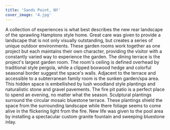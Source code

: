 ```yaml
---
title: 'Sands Point, NY'
cover_image: '4.jpg'
---
```


A collection of experiences is what best describes the new rear landscape of the sprawling Hamptons style home. Great care was given to provide a landscape that is not only visually outstanding, but creates a series of unique outdoor environments. These garden rooms work together as one project but each maintains their own character, providing the visitor with a constantly varied way to experience the garden. The dining terrace is the project's largest garden room. The room's ceiling is defined overhead by traditional style pergola, while a clipped boxwood hedge and colorful seasonal border suggest the space's walls. Adjacent to the terrace and accessible to a subterranean family room is the sunken garden/spa area. This hidden space is embellished by lush woodland style plantings and naturalistic stone and gravel pavements. The fire pit patio is a perfect place to spend an evening, no matter what the season. Sculptural plantings surround the circular mosaic bluestone terrace. These plantings shield the space from the surrounding landscape while there foliage seems to come alive in the flickering light from the fire. New life was given to the pool area by installing a spectacular custom granite fountain and sweeping bluestone inlay.
